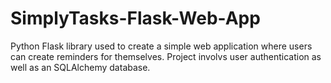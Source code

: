 # SimplyTasks-Flask-Web-App

Python Flask library used to create a simple web application where users can create reminders for themselves. Project involvs user authentication as well as an SQLAlchemy database. 
